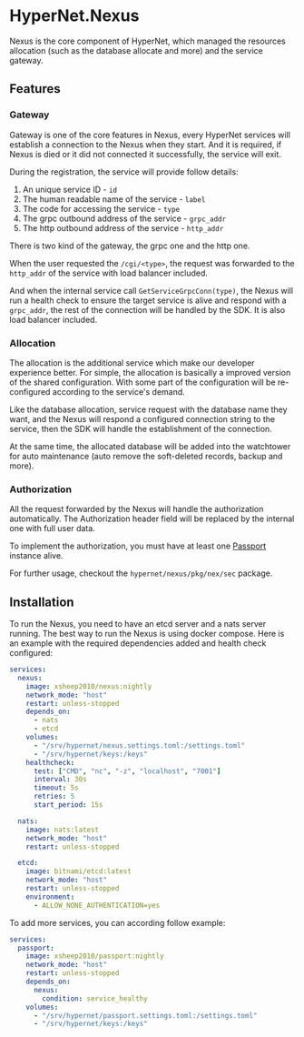 # HyperNet.Nexus

Nexus is the core component of HyperNet,
which managed the resources allocation (such as the database allocate and more)
and the service gateway.

## Features

### Gateway

Gateway is one of the core features in Nexus, every HyperNet services will establish a connection to the Nexus
when they start. And it is required, if Nexus is died or it did not connected it successfully, the service will exit.

During the registration, the service will provide follow details:

1. An unique service ID - `id`
2. The human readable name of the service - `label`
3. The code for accessing the service - `type`
4. The grpc outbound address of the service - `grpc_addr`
5. The http outbound address of the service - `http_addr`

There is two kind of the gateway, the grpc one and the http one.

When the user requested the `/cgi/<type>`, the request was forwarded to the `http_addr`
of the service with load balancer included.

And when the internal service call `GetServiceGrpcConn(type)`, the Nexus will run a health check to ensure the
target service is alive and respond with a `grpc_addr`, the rest of the connection will be handled by the SDK.
It is also load balancer included.

### Allocation

The allocation is the additional service which make our developer experience better.
For simple, the allocation is basically a improved version of the shared configuration.
With some part of the configuration will be re-configured according to the service's demand.

Like the database allocation, service request with the database name they want,
and the Nexus will respond a configured connection string to the service, then the SDK will handle
the establishment of the connection.

At the same time, the allocated database will be added into the watchtower for auto maintenance
(auto remove the soft-deleted records, backup and more).

### Authorization

All the request forwarded by the Nexus will handle the authorization automatically.
The Authorization header field will be replaced by the internal one with full user data.

To implement the authorization, you must have at least one [Passport](https://github.com/Solsynth/HyperNet.Passport) instance alive.

For further usage, checkout the `hypernet/nexus/pkg/nex/sec` package.

## Installation

To run the Nexus, you need to have an etcd server and a nats server running.
The best way to run the Nexus is using docker compose. Here is an example with the required dependencies added
and health check configured:

```yaml
services:
  nexus:
    image: xsheep2010/nexus:nightly
    network_mode: "host"
    restart: unless-stopped
    depends_on:
      - nats
      - etcd
    volumes:
      - "/srv/hypernet/nexus.settings.toml:/settings.toml"
      - "/srv/hypernet/keys:/keys"
    healthcheck:
      test: ["CMD", "nc", "-z", "localhost", "7001"]
      interval: 30s
      timeout: 5s
      retries: 5
      start_period: 15s

  nats:
    image: nats:latest
    network_mode: "host"
    restart: unless-stopped

  etcd:
    image: bitnami/etcd:latest
    network_mode: "host"
    restart: unless-stopped
    environment:
      - ALLOW_NONE_AUTHENTICATION=yes
```

To add more services, you can according follow example:

```yaml
services:
  passport:
    image: xsheep2010/passport:nightly
    network_mode: "host"
    restart: unless-stopped
    depends_on:
      nexus:
        condition: service_healthy
    volumes:
      - "/srv/hypernet/passport.settings.toml:/settings.toml"
      - "/srv/hypernet/keys:/keys"
```
